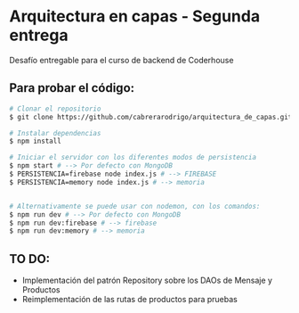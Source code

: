 # Arquitectura en capas - Segunda entrega
Desafío entregable para el curso de backend de Coderhouse

## Para probar el código:

```bash
# Clonar el repositorio
$ git clone https://github.com/cabrerarodrigo/arquitectura_de_capas.git

# Instalar dependencias
$ npm install

# Iniciar el servidor con los diferentes modos de persistencia
$ npm start # --> Por defecto con MongoDB
$ PERSISTENCIA=firebase node index.js # --> FIREBASE
$ PERSISTENCIA=memory node index.js # --> memoria


# Alternativamente se puede usar con nodemon, con los comandos:
$ npm run dev # --> Por defecto con MongoDB
$ npm run dev:firebase # --> firebase
$ npm run dev:memory # --> memoria
```

## TO DO:
- Implementación del patrón Repository sobre los DAOs de Mensaje y Productos
- Reimplementación de las rutas de productos para pruebas